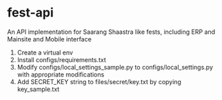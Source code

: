 fest-api
========

An API implementation for Saarang Shaastra like fests, including ERP and Mainsite and Mobile interface

1. Create a virtual env
2. Install configs/requirements.txt
3. Modify configs/local_settings_sample.py to configs/local_settings.py with appropriate modifications
4. Add SECRET_KEY string to files/secret/key.txt by copying key_sample.txt
